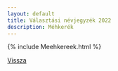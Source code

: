 ```yaml
---
layout: default
title: Választási névjegyzék 2022
description: Méhkerék
---
```


{% include Meehkereek.html %}

[Vissza](./)